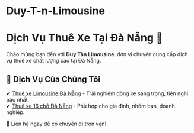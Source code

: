 # Duy-T-n-Limousine
# Dịch Vụ Thuê Xe Tại Đà Nẵng 🚐  

Chào mừng bạn đến với **Duy Tân Limousine**, đơn vị chuyên cung cấp dịch vụ thuê xe chất lượng cao tại Đà Nẵng.  

## 🚗 Dịch Vụ Của Chúng Tôi  

✔ [Thuê xe Limousine Đà Nẵng](https://dtltrip.com/thue-xe-limousine-da-nang/) - Trải nghiệm dòng xe sang trọng, tiện nghi bậc nhất.  
✔ [Thuê xe 16 chỗ Đà Nẵng](https://dtltrip.com/thue-xe-16-cho-da-nang/) - Phù hợp cho gia đình, nhóm bạn, doanh nghiệp.  

📌 Liên hệ ngay để có chuyến đi trọn vẹn!  
